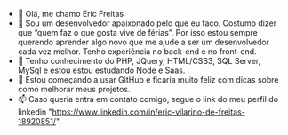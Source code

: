 - 👋 Olá, me chamo Eric Freitas
- 👀 Sou um desenvolvedor apaixonado pelo que eu faço. 
      Costumo dizer que “quem faz o que gosta vive de férias”. 
      Por isso estou sempre querendo aprender algo novo que me ajude a ser um desenvolvedor cada vez melhor. 
      Tenho experiência no back-end e no front-end.
- 🌱 Tenho conhecimento do PHP, JQuery, HTML/CSS3, SQL Server, MySql e estou estou estudando Node e Saas.
- 💞️ Estou começando a usar  GitHub e ficaria muito feliz com dicas sobre como melhorar meus projetos.
- 📫 Caso queria entra em contato comigo, segue o link do meu perfil do linkedin "https://www.linkedin.com/in/eric-vilarino-de-freitas-18920851/".

<!---
ericfreitas88/ericfreitas88 is a ✨ special ✨ repository because its `README.md` (this file) appears on your GitHub profile.
You can click the Preview link to take a look at your changes.
--->
